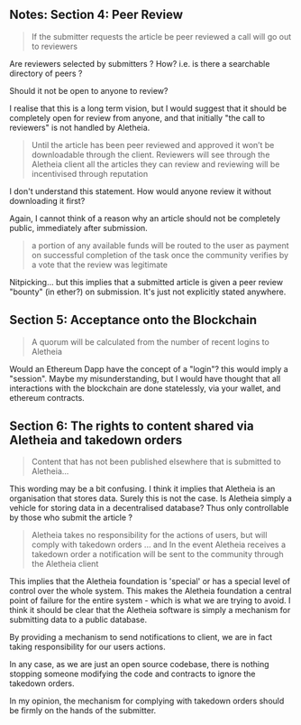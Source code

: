 ## Notes: Section 4: Peer Review

> If the submitter requests the article be peer reviewed a call will go out to reviewers

Are reviewers selected by submitters ? How? i.e. is there a searchable directory of peers ?

Should it not be open to anyone to review? 

I realise that this is a long term vision, but I would suggest that it should be completely open for review from anyone, and that initially "the call to reviewers" is not handled by Aletheia.

> Until the article has been peer reviewed and approved it won’t be downloadable through the client. Reviewers will see through the Aletheia client all the articles they can review and reviewing will be incentivised through reputation 

I don't understand this statement. How would anyone review it without downloading it first?

Again, I cannot think of a reason why an article should not be completely public, immediately after submission. 

> a portion of any available funds will be routed to the user as payment on successful completion of the task once the community verifies by a vote that the review was legitimate

Nitpicking... but this implies that a submitted article is given a peer review "bounty" (in ether?) on submission. It's just not explicitly stated anywhere.

## Section 5: Acceptance onto the Blockchain

> A quorum will be calculated from the number of recent logins to Aletheia

Would an Ethereum Dapp have the concept of a "login"? this would imply a "session". Maybe my misunderstanding, but I would have thought that all interactions with the blockchain are done statelessly, via your wallet, and ethereum contracts.

## Section 6: The rights to content shared via Aletheia and takedown orders

> Content that has not been published elsewhere that is submitted to Aletheia...

This wording may be a bit confusing. I think it implies that Aletheia is an organisation that stores data. Surely this is not the case. Is Aletheia simply a vehicle for storing data in a decentralised database? Thus only controllable by those who submit the article ?

> Aletheia takes no responsibility for the actions of users, but will comply with takedown orders ...
and
> In the event Aletheia receives a takedown order a notification will be sent to the community through the Aletheia client

This implies that the Aletheia foundation is 'special' or has a special level of control over the whole system. This makes the Aletheia foundation a central point of failure for the entire system - which is what we are trying to avoid. I think it should be clear that the Aletheia software is simply a mechanism for submitting data to a public database.

By providing a mechanism to send notifications to client, we are in fact taking responsibility for our users actions.

In any case, as we are just an open source codebase, there is nothing stopping someone modifying the code and contracts to ignore the takedown orders.

In my opinion, the mechanism for complying with takedown orders should be firmly on the hands of the submitter.


